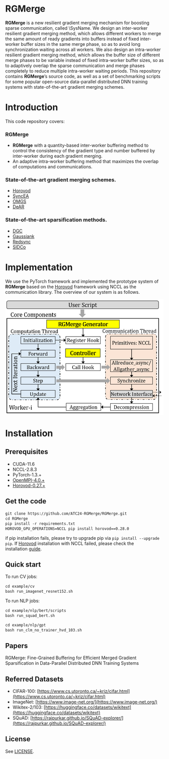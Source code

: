 # RGMerge

__RGMerge__ is a new resilient gradient merging mechanism for boosting sparse communication, called \SysName. We design an inter-worker resilient gradient merging method, which allows different workers to merge the same amount of ready gradients into buffers instead of fixed inter-worker buffer sizes in the same merge phase, so as to avoid long synchronization waiting across all workers. We also design an intra-worker resilient gradient merging method, which allows the buffer size of different merge phases to be variable instead of fixed intra-worker buffer sizes, so as to adaptively overlap the sparse communication and merge phases completely to reduce multiple intra-worker waiting periods. This repository contains __RGMerge__’s source code, as well as a set of benchmarking scripts for some popular open-source data-parallel distributed DNN training systems with state-of-the-art gradient merging schemes.

# Introduction

This code repository covers:

### RGMerge

- __RGMerge__ with a quantity-based inter-worker buffering method to control the consistency of the gradient type and number buffered by inter-worker during each gradient merging.
- An adaptive intra-worker buffering method that maximizes the overlap of computations and communications.

### State-of-the-art gradient merging schemes.

- [Horovod](https://github.com/horovod/horovod)
- [SyncEA](https://dl.acm.org/doi/pdf/10.1145/3126908.3126912)
- [OMGS](https://github.com/HKBU-HPML/OMGS-SGD)
- [DeAR](https://github.com/lzhangbv/dear_pytorch?tab=readme-ov-file)

### State-of-the-art sparsification methods.

- [DGC](https://arxiv.org/pdf/1712.01887.pdf)
- [Gaussiank](https://arxiv.org/pdf/1911.08772.pdf)
- [Redsync](https://www.sciencedirect.com/science/article/pii/S0743731518308657)
- [SIDCo](https://proceedings.mlsys.org/paper_files/paper/2021/file/fea47a8aa372e42f3c84327aec9506cf-Paper.pdf)

# Implementation

We use the PyTorch framework and implemented the prototype system of __RGMerge__ based on the [Horovod](https://github.com/horovod/horovod) framework using NCCL as the communication library. The overview of our system is as follows.

<!-- ![Overview](Overview.png) -->
<center class ='img'>
<img src="Overview.png" width="700px" />
</center>

# Installation

## **Prerequisites**

- CUDA-11.6
- NCCL-2.8.3
- PyTorch-1.3.+
- [OpenMPI-4.0.+](https://www-lb.open-mpi.org/software/ompi/v4.0/)
- [Horovod-0.27.+](https://github.com/horovod/horovod)

## Get the code

```
git clone https://github.com/ATC24-RGMerge/RGMerge.git
cd RGMerge
pip install -r requirements.txt
HOROVOD_GPU_OPERATIONS=NCCL pip install horovod==0.28.0
```

if pip installation fails, please try to upgrade pip via `pip install --upgrade pip`. If [Horovod](https://github.com/horovod/horovod) installation with NCCL failed, please check the installation [guide](https://horovod.readthedocs.io/en/stable/install_include.html).

## Quick start

To run CV jobs:

```
cd example/cv
bash run_imagenet_resnet152.sh
```

To run NLP jobs:

```
cd example/nlp/bert/scripts
bash run_squad_bert.sh
```
```
cd example/nlp/gpt
bash run_clm_no_trainer_hvd_103.sh
```

## Papers

RGMerge: Fine-Grained Buffering for Efficient Merged Gradient Sparsification in Data-Parallel Distributed DNN Training Systems

## Referred Datasets

- CIFAR-100: [https://www.cs.utoronto.ca/~kriz/cifar.html](https://www.cs.utoronto.ca/~kriz/cifar.html)
- ImageNet: [https://www.image-net.org/](https://www.image-net.org/)
- Wikitex-2/103: [https://huggingface.co/datasets/wikitext](https://huggingface.co/datasets/wikitext)
- SQuAD: [https://rajpurkar.github.io/SQuAD-explorer/](https://rajpurkar.github.io/SQuAD-explorer/)

## License

See [LICENSE](https://github.com/ATC24-RGMerge/RGMerge/blob/main/LICENSE.txt).
